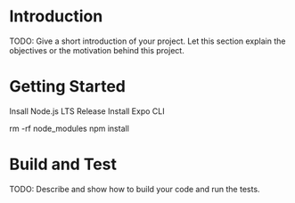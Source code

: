 # Introduction 
TODO: Give a short introduction of your project. Let this section explain the objectives or the motivation behind this project. 

# Getting Started
Insall Node.js LTS Release
Install Expo CLI

rm -rf node_modules
npm install

# Build and Test
TODO: Describe and show how to build your code and run the tests. 